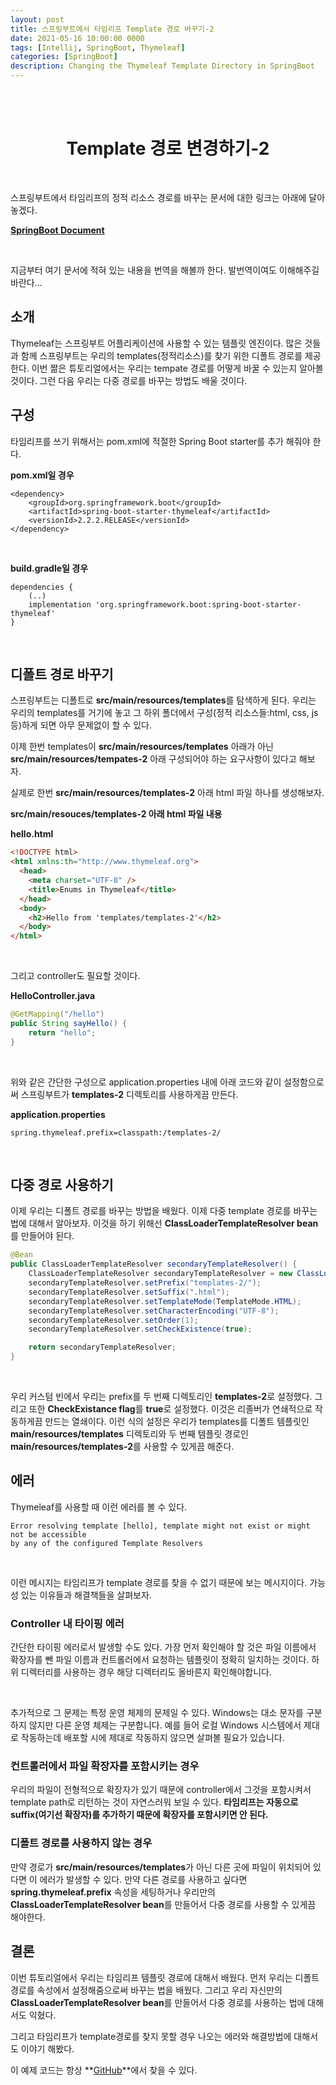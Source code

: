 ```yaml
---
layout: post
title: 스프링부트에서 타임리프 Template 경로 바꾸기-2
date: 2021-05-16 10:00:00 0000
tags: [Intellij, SpringBoot, Thymeleaf]
categories: [SpringBoot]
description: Changing the Thymeleaf Template Directory in SpringBoot
---
```


<br><br>

# <center>Template 경로 변경하기-2</center>

<br>

스프링부트에서 타임리프의 정적 리소스 경로를 바꾸는 문서에 대한 링크는 아래에 달아놓겠다.

**[SpringBoot Document](https://www.baeldung.com/spring-thymeleaf-template-directory)**

<br>

지금부터 여기 문서에 적혀 있는 내용을 번역을 해볼까 한다. 발번역이여도 이해해주길 바란다...

## 소개

Thymeleaf는 스프링부트 어플리케이션에 사용할 수 있는 템플릿 엔진이다. 많은 것들과 함께 스프링부트는 우리의 templates(정적리소스)를 찾기 위한 디폴트 경로를 제공한다. 이번 짦은 튜토리얼에서는 우리는 tempate 경로를 어떻게 바꿀 수 있는지 알아볼 것이다. 그런 다음 우리는 다중 경로를 바꾸는 방법도 배울 것이다.

## 구성

타임리프를 쓰기 위해서는 pom.xml에 적절한 Spring Boot starter를 추가 해줘야 한다.

**pom.xml일 경우**

```
<dependency>
    <groupId>org.springframework.boot</groupId>
    <artifactId>spring-boot-starter-thymeleaf</artifactId>
    <versionId>2.2.2.RELEASE</versionId>
</dependency>
```

<br>

**build.gradle일 경우**

```
dependencies {
    (..)
    implementation 'org.springframework.boot:spring-boot-starter-thymeleaf'
}
```

<br>

## 디폴트 경로 바꾸기

스프링부트는 디폴트로 **src/main/resources/templates**를 탐색하게 된다. 우리는 우리의 templates를 거기에 놓고 그 하위 폴더에서 구성(정적 리소스들:html, css, js등)하게 되면 아무 문제없이 할 수 있다.

이제 한번 templates이 **src/main/resources/templates** 아래가 아닌 **src/main/resources/tempates-2** 아래 구성되어야 하는 요구사항이 있다고 해보자.

실제로 한번 **src/main/resources/templates-2** 아래 html 파일 하나를 생성해보자.

**src/main/resouces/templates-2 아래 html 파일 내용**

**hello.html**

```html
<!DOCTYPE html>
<html xmlns:th="http://www.thymeleaf.org">
  <head>
    <meta charset="UTF-8" />
    <title>Enums in Thymeleaf</title>
  </head>
  <body>
    <h2>Hello from 'templates/templates-2'</h2>
  </body>
</html>
```

<br>

그리고 controller도 필요할 것이다.

**HelloController.java**

```java
@GetMapping("/hello")
public String sayHello() {
    return "hello";
}
```

<br>

위와 같은 간단한 구성으로 application.properties 내에 아래 코드와 같이 설정함으로써 스프링부트가 **templates-2** 디렉토리를 사용하게끔 만든다.

**application.properties**

```
spring.thymeleaf.prefix=classpath:/templates-2/
```

<br>

## 다중 경로 사용하기

이제 우리는 디폴트 경로를 바꾸는 방법을 배웠다. 이제 다중 template 경로를 바꾸는 법에 대해서 알아보자. 이것을 하기 위해선 **ClassLoaderTemplateResolver bean**를 만들어야 된다.

```java
@Bean
public ClassLoaderTemplateResolver secondaryTemplateResolver() {
    ClassLoaderTemplateResolver secondaryTemplateResolver = new ClassLoaderTemplateResolver();
    secondaryTemplateResolver.setPrefix("templates-2/");
    secondaryTemplateResolver.setSuffix(".html");
    secondaryTemplateResolver.setTemplateMode(TemplateMode.HTML);
    secondaryTemplateResolver.setCharacterEncoding("UTF-8");
    secondaryTemplateResolver.setOrder(1);
    secondaryTemplateResolver.setCheckExistence(true);

    return secondaryTemplateResolver;
}
```

<br>

우리 커스텀 빈에서 우리는 prefix를 두 번째 디렉토리인 **templates-2**로 설정했다. 그리고 또한 **CheckExistance flag**를 **true**로 설정했다. 이것은 리졸버가 연쇄적으로 작동하게끔 만드는 열쇄이다. 이런 식의 설정은 우리가 templates를 디폴트 템플릿인 **main/resources/templates** 디렉토리와 두 번째 템플릿 경로인 **main/resources/templates-2**를 사용할 수 있게끔 해준다.

## 에러

Thymeleaf를 사용할 때 이런 에러를 볼 수 있다.

```
Error resolving template [hello], template might not exist or might not be accessible
by any of the configured Template Resolvers
```

<br>

이런 메시지는 타임리프가 template 경로를 찾을 수 없기 때문에 보는 메시지이다. 가능성 있는 이유들과 해결책들을 살펴보자.

### Controller 내 타이핑 에러

간단한 타이핑 에러로서 발생할 수도 있다. 가장 먼저 확인해야 할 것은 파일 이름에서 확장자를 뺀 파일 이름과 컨트롤러에서 요청하는 템플릿이 정확히 일치하는 것이다. 하위 디렉터리를 사용하는 경우 해당 디렉터리도 올바른지 확인해야합니다.

<br>

추가적으로 그 문제는 특정 운영 체제의 문제일 수 있다. Windows는 대소 문자를 구분하지 않지만 다른 운영 체제는 구분합니다. 예를 들어 로컬 Windows 시스템에서 제대로 작동하는데 배포할 시에 제대로 작동하지 않으면 살펴볼 필요가 있습니다.

### 컨트롤러에서 파일 확장자를 포함시키는 경우

우리의 파일이 전형적으로 확장자가 있기 때문에 controller에서 그것을 포함시켜서 template path로 리턴하는 것이 자연스러워 보일 수 있다. **타임리프는 자동으로 suffix(여기선 확장자)를 추가하기 때문에 확장자를 포함시키면 안 된다.**

### 디폴트 경로를 사용하지 않는 경우

만약 경로가 **src/main/resources/templates**가 아닌 다른 곳에 파일이 위치되어 있다면 이 에러가 발생할 수 있다. 만약 다른 경로를 사용하고 싶다면 **spring.thymeleaf.prefix** 속성을 세팅하거나 우리만의 **ClassLoaderTemplateResolver bean**를 만들어서 다중 경로를 사용할 수 있게끔 해야한다.

## 결론

이번 튜토리얼에서 우리는 타임리프 템플릿 경로에 대해서 배웠다. 먼저 우리는 디폴트 경로를 속성에서 설정해줌으로써 바꾸는 법을 배웠다. 그리고 우리 자신만의 **ClassLoaderTemplateResolver bean**를 만들어서 다중 경로를 사용하는 법에 대해서도 익혔다.

그리고 타임리프가 template경로를 찾지 못할 경우 나오는 에러와 해결방법에 대해서도 이야기 해봤다.

이 예제 코드는 항상 **[GitHub](https://github.com/eugenp/tutorials/tree/master/spring-web-modules/spring-thymeleaf-2)**에서 찾을 수 있다.
